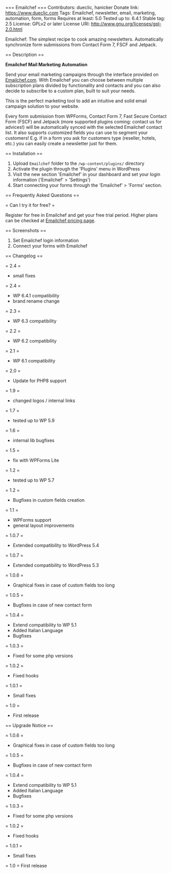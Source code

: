 === Emailchef ===
Contributors: dueclic, hanicker
Donate link: https://www.dueclic.com
Tags: Emailchef, newsletter, email, marketing, automation, form, forms
Requires at least: 5.0
Tested up to: 6.4.1
Stable tag: 2.5
License: GPLv2 or later
License URI: http://www.gnu.org/licenses/gpl-2.0.html

Emailchef: The simplest recipe to cook amazing newsletters. Automatically synchronize form submissions from Contact Form 7, FSCF and Jetpack.

== Description ==

**Emailchef Mail Marketing Automation**

Send your email marketing campaigns through the interface provided on [Emailchef.com](https://Emailchef.com).
With Emailchef you can choose between multiple subscription plans divided by functionality and contacts and you can also decide to subscribe to a custom plan, built to suit your needs.

This is the perfect marketing tool to add an intuitive and solid email campaign solution to your website.

Every form submission from WPForms, Contact Form 7, Fast Secure Contact Form (FSCF) and Jetpack (more supported plugins coming: contact us for advices!) will be automatically synced with the selected Emailchef contact list.
It also supports customized fields you can use to segment your customers! E.g. if in a form you ask for customers type (reseller, hotels, etc.) you can easily create a newsletter just for them.

== Installation ==

1. Upload `Emailchef` folder to the `/wp-content/plugins/` directory
2. Activate the plugin through the 'Plugins' menu in WordPress
3. Visit the new section 'Emailchef' in your dashboard and set your login information ('Emailchef' > 'Settings')
4. Start connecting your forms through the 'Emailchef' > 'Forms' section.

== Frequently Asked Questions ==

= Can I try it for free? =

Register for free in Emailchef and get your free trial period. Higher plans can be checked at [Emailchef pricing page](https://Emailchef.com/pricing/).

== Screenshots ==

1. Set Emailchef login information
2. Connect your forms with Emailchef

== Changelog ==

= 2.4 =
* small fixes

= 2.4 = 
* WP 6.4.1 compatibility
* brand rename change

= 2.3 =
* WP 6.3 compatibility

= 2.2 =
* WP 6.2 compatibility

= 2.1 =
* WP 6.1 compatibility

= 2.0 =
* Update for PHP8 support

= 1.9 =
* changed logos / internal links

= 1.7 =
* tested up to WP 5.9

= 1.6 =
* internal lib bugfixes

= 1.5 =
* fix with WPForms Lite

= 1.2 =
* tested up to WP 5.7

= 1.2 =
* Bugfixes in custom fields creation

= 1.1 =
* WPForms support
* general layout improvements

= 1.0.7 =
* Extended compatibility to WordPress 5.4

= 1.0.7 =
* Extended compatibility to WordPress 5.3

= 1.0.6 =
* Graphical fixes in case of custom fields too long

= 1.0.5 =
* Bugfixes in case of new contact form

= 1.0.4 =
* Extend compatibility to WP 5.1
* Added Italian Language
* Bugfixes

= 1.0.3 =
* Fixed for some php versions

= 1.0.2 =
* Fixed hooks

= 1.0.1 =
* Small fixes

= 1.0 =
* First release

== Upgrade Notice ==

= 1.0.6 =
* Graphical fixes in case of custom fields too long

= 1.0.5 =
* Bugfixes in case of new contact form

= 1.0.4 =
* Extend compatibility to WP 5.1
* Added Italian Language
* Bugfixes

= 1.0.3 =
* Fixed for some php versions

= 1.0.2 =
* Fixed hooks

= 1.0.1 =
* Small fixes

= 1.0 =
First release
